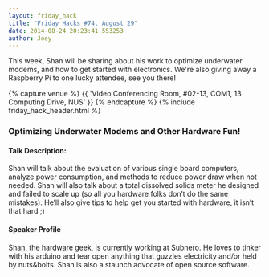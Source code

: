 ```yaml
---
layout: friday_hack
title: "Friday Hacks #74, August 29"
date: 2014-08-24 20:23:41.553253
author: Joey
---
```


This week, Shan will be sharing about his work to optimize underwater modems, and how to get started with electronics. We're also giving away a Raspberry Pi to one lucky attendee, see you there!

{% capture venue %}
    {{ 'Video Conferencing Room, #02-13, COM1, 13 Computing Drive, NUS' }}
{% endcapture %}
{% include friday_hack_header.html %}


### Optimizing Underwater Modems and Other Hardware Fun!

#### Talk Description:

Shan will talk about the evaluation of various single board computers, analyze power consumption, and methods to reduce power draw when not needed. Shan will also talk about a total dissolved solids meter he designed and failed to scale up (so all you hardware folks don’t do the same mistakes). He’ll also give tips to help get you started with hardware, it isn’t that hard ;)

#### Speaker Profile

Shan, the hardware geek, is currently working at Subnero. He loves to tinker with his arduino and tear open anything that guzzles electricity and/or held by nuts&bolts. Shan is also a staunch advocate of open source software.